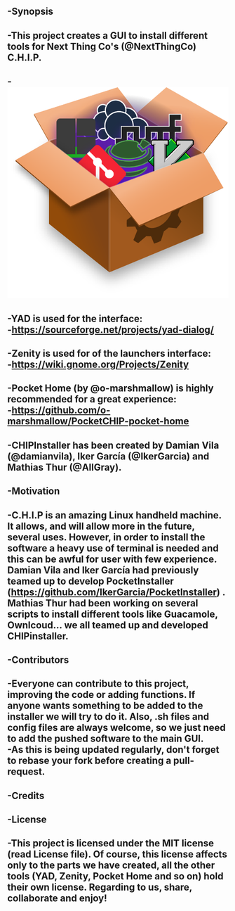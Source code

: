 -**Synopsis** 		
 -		
 -This project creates a GUI to install different tools for Next Thing Co's (@NextThingCo) C.H.I.P.		
 -		
 -![Image](https://github.com/AllGray/CHIPinstaller/blob/master/logo.png) 		
 -		
 -YAD is used for the interface:		
 -https://sourceforge.net/projects/yad-dialog/ 		
 -		
 -Zenity is used for of the launchers interface: 		
 -https://wiki.gnome.org/Projects/Zenity 		
 -		
 -Pocket Home (by @o-marshmallow) is highly recommended for a great experience: 		
 -https://github.com/o-marshmallow/PocketCHIP-pocket-home 		
 -		
 -CHIPInstaller has been created by Damian Vila (@damianvila), Iker García (@IkerGarcia) and Mathias Thur (@AllGray). 		
 -		
 -**Motivation** 		
 -		
 -C.H.I.P is an amazing Linux handheld machine. It allows, and will allow more in the future, several uses. However, in order to install the software a heavy use of terminal is needed and this can be awful for user with few experience. Damian Vila and Iker García had previously teamed up to develop PocketInstaller (https://github.com/IkerGarcia/PocketInstaller) . Mathias Thur had been working on several scripts to install different tools like Guacamole, Ownlcoud... we all teamed up and developed CHIPinstaller.		
 -		
 -**Contributors** 		
 -		
 -Everyone can contribute to this project, improving the code or adding functions. If anyone wants something to be added to the installer we will try to do it. Also, .sh files and config files are always welcome, so we just need to add the pushed software to the main GUI.		
 -As this is being updated regularly, don't forget to rebase your fork before creating a pull-request. 		
 -		
 -**Credits**		
 -		
 -**License** 		
 -		
 -This project is licensed under the MIT license (read License file). Of course, this license affects only to the parts we have created, all the other tools (YAD, Zenity, Pocket Home and so on) hold their own license. Regarding to us, share, collaborate and enjoy!		
 -
